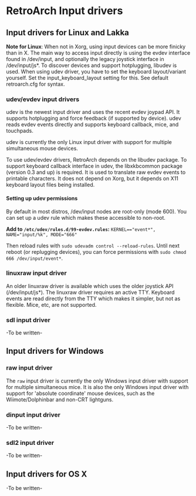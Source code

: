 # RetroArch Input drivers

## Input drivers for Linux and Lakka
**Note for Linux**: When not in Xorg, using input devices can be more finicky than in X. The main way to access input directly is using the evdev interface found in /dev/input, and optionally the legacy joystick interface in /dev/input/js\*. To discover devices and support hotplugging, libudev is used. When using udev driver, you have to set the keyboard layout/variant yourself. Set the input_keyboard_layout setting for this. See default retroarch.cfg for syntax.

### udev/evdev input drivers
udev is the newest input driver and uses the recent evdev joypad API. It supports hotplugging and force feedback (if supported by device). udev reads evdev events directly and supports keyboard callback, mice, and touchpads. 

udev is currently the only Linux input driver with support for multiple simultaneous mouse devices.

To use udev/evdev drivers, RetroArch depends on the libudev package. To support keyboard callback interface in udev, the libxkbcommon package (version 0.3 and up) is required. It is used to translate raw evdev events to printable characters. It does not depend on Xorg, but it depends on X11 keyboard layout files being installed.

#### Setting up udev permissions
By default in most distros, /dev/input nodes are root-only (mode 600). You can set up a udev rule which makes these accessible to non-root.

**Add to `/etc/udev/rules.d/99-evdev.rules`:** `KERNEL=="event*", NAME="input/%k", MODE="666"`

Then reload rules with `sudo udevadm control --reload-rules`.
Until next reboot (or replugging devices), you can force permissions with `sudo chmod 666 /dev/input/event*`.

### linuxraw input driver
An older linuxraw driver is available which uses the older joystick API (/dev/input/js*). The  linuxraw driver requires an active TTY. Keyboard events are read directly from the TTY which makes it simpler, but not as flexible. Mice, etc, are not supported.

### sdl input driver
-To be written-

## Input drivers for Windows

### raw input driver
The `raw` input driver is currently the only Windows input driver with support for multiple simultaneous mice. It is also the only Windows input driver with support for 'absolute coordinate' mouse devices, such as the Wiimote/Dolphinbar and non-CRT lightguns.

### dinput input driver
-To be written-

### sdl2 input driver
-To be written-

## Input drivers for OS X
-To be written-
